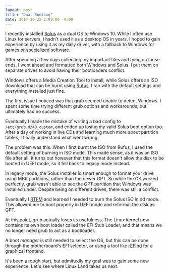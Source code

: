 ```yaml
---
layout: post
title: "Dual Booting"
date: 2017-10-25 2:00:00 -0700
---
```

I recently installed [Solus](https://solus-project.com/) as a dual OS to Windows 10.  While I often use Linux for servers, I hadn't used it as a desktop OS in years.  I hoped to gain experience by using it as my daily driver, with a fallback to Windows for games or specialized software.

After spending a few days collecting my important files and tying up loose ends, I went ahead and formatted both Windows and Solus.  I put them on separate drives to avoid having their bootloaders conflict.

Windows offers a Media Creation Tool to install, while Solus offers an ISO download that can be burnt using [Rufus](https://rufus.akeo.ie/).  I ran with the default settings and everything installed just fine.

The first issue I noticed was that grub seemed unable to detect Windows.  I spent some time trying different grub options and workarounds, but ultimately had no success.

Eventually I made the mistake of writing a bad config to `/etc/grub.d/40_custom`, and ended up losing my valid Solus boot option too.  After a day of working in live CDs and learning much more about partition tables, I finally understand what went wrong.

The problem was this.  When I first burnt the ISO from Rufus, I used the default setting of burning in ISO mode.  This made sense, as it was an ISO file after all.  It turns out however that this format doesn't allow the disk to be booted in UEFI mode, so it fell back to legacy mode instead.

In legacy mode, the Solus installer is smart enough to format your drive using MBR partitions, rather than the newer GPT.  So while the OS worked perfectly, grub wasn't able to see the GPT partition that Windows was installed under.  Despite being on different drives, there was still a conflict.

Eventually I [RTFM](https://solus-project.com/articles/installation/preparing-to-install/en/#usb-4) and learned I needed to burn the Solus ISO in dd mode.  This allowed me to boot properly in UEFI mode and reformat the disk as GPT.

At this point, grub actually loses its usefulness.  The Linux kernel now contains its own boot loader called the EFI Stub Loader, and that means we no longer need grub to act as a bootloader.

A boot *manager* is still needed to select the OS, but this can be done through the motherboard's EFI selector, or using a tool like [rEFInd](http://www.rodsbooks.com/refind/) for a graphical frontend.

It's been a rough start, but admittedly my goal was to gain some new experience.  Let's see where Linux Land takes us next.
